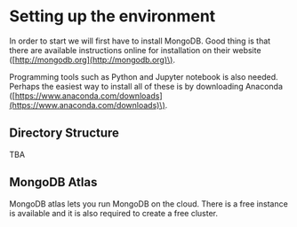 # Setting up the environment

In order to start we will first have to install MongoDB. Good thing is that there are available instructions online for installation on their website \([http://mongodb.org](http://mongodb.org)\).

Programming tools such as Python and Jupyter notebook is also needed. Perhaps the easiest way to install all of these is by downloading Anaconda \([https://www.anaconda.com/downloads](https://www.anaconda.com/downloads)\).



## Directory Structure

TBA

## MongoDB Atlas

MongoDB atlas lets you run MongoDB on the cloud. There is a free instance is available and it is also required to create a free cluster.

